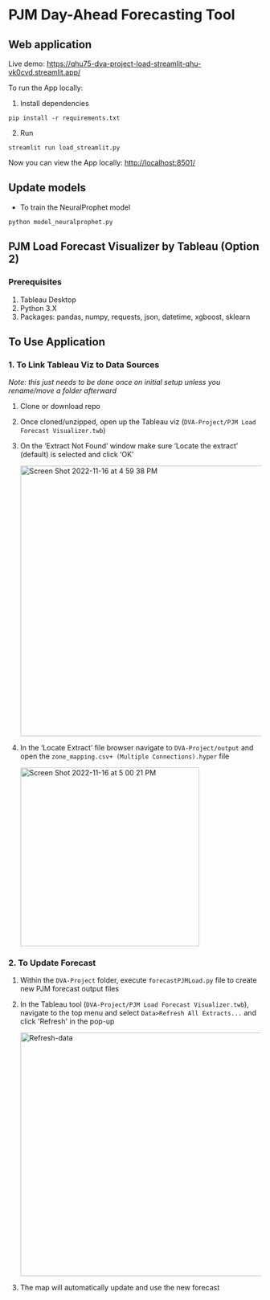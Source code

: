 # PJM Day-Ahead Forecasting Tool
## Web application
Live demo: https://qhu75-dva-project-load-streamlit-qhu-vk0cvd.streamlit.app/

To run the App locally:
1. Install dependencies
```
pip install -r requirements.txt
```
2. Run
```
streamlit run load_streamlit.py
```
Now you can view the App locally: <http://localhost:8501/>

## Update models
* To train the NeuralProphet model
```
python model_neuralprophet.py
```

## PJM Load Forecast Visualizer by Tableau (Option 2)

### Prerequisites
1. Tableau Desktop
2. Python 3.X
3. Packages: pandas, numpy, requests, json, datetime, xgboost, sklearn

## To Use Application
### 1. To Link Tableau Viz to Data Sources
*Note: this just needs to be done once on initial setup unless you rename/move a folder afterward*
1. Clone or download repo
2. Once cloned/unzipped, open up the Tableau viz (```DVA-Project/PJM Load Forecast Visualizer.twb```)
3. On the ‘Extract Not Found’ window make sure ‘Locate the extract’ (default) is selected and click ‘OK’
    
    <img width="539" alt="Screen Shot 2022-11-16 at 4 59 38 PM" src="https://user-images.githubusercontent.com/116284163/202312998-734f0ddc-db7e-429b-a395-0de47c394d76.png">
4. In the ‘Locate Extract’ file browser navigate to ```DVA-Project/output``` and open the ```zone_mapping.csv+ (Multiple Connections).hyper``` file
    
    <img width="356" alt="Screen Shot 2022-11-16 at 5 00 21 PM" src="https://user-images.githubusercontent.com/116284163/202313086-417b8457-4baa-4c1f-9666-38df9a75fbd7.png">


### 2. To Update Forecast
1. Within the ```DVA-Project``` folder, execute ```forecastPJMLoad.py``` file to create new PJM forecast output files
2. In the Tableau tool (```DVA-Project/PJM Load Forecast Visualizer.twb```), navigate to the top menu and select ```Data>Refresh All Extracts...``` and click 'Refresh' in the pop-up
    
    <img width="485" alt="Refresh-data" src="https://user-images.githubusercontent.com/116284163/202313386-f3e7c0e3-1204-4fda-acd2-1da6bbb809e6.png">
3. The map will automatically update and use the new forecast



